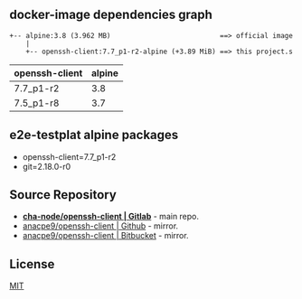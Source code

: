 ## docker-image dependencies graph

```text
+-- alpine:3.8 (3.962 MB)                           ==> official image
    |
    +-- openssh-client:7.7_p1-r2-alpine (+3.89 MiB) ==> this project.s
```

| openssh-client | alpine |
| -------------- | ------ |
| 7.7_p1-r2      |  3.8   |
| 7.5_p1-r8      |  3.7   |

## e2e-testplat alpine packages

- openssh-client=7.7_p1-r2
- git=2.18.0-r0

## Source Repository

- [**cha-node/openssh-client | Gitlab**](https://gitlab.com/cha-node/openssh-client) - main repo.
- [anacpe9/openssh-client | Github](https://github.com/anacpe9/openssh-client) - mirror.
- [anacpe9/openssh-client | Bitbucket](https://bitbucket.org/anacpe9/openssh-client) - mirror.

## License

[MIT](LICENSE)
